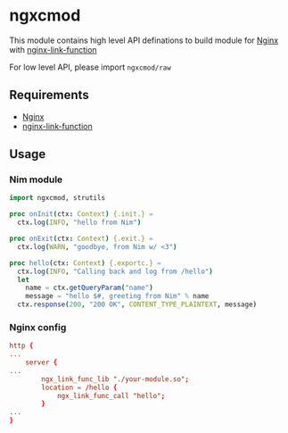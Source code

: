 # ngxcmod
This module contains high level API definations to build module for [Nginx](http://nginx.org) with [nginx-link-function](https://github.com/Taymindis/nginx-link-function)

For low level API, please import ``ngxcmod/raw``


## Requirements
* [Nginx](http://nginx.org)
* [nginx-link-function](https://github.com/Taymindis/nginx-link-function)

## Usage

### Nim module
```nim
import ngxcmod, strutils

proc onInit(ctx: Context) {.init.} =
  ctx.log(INFO, "hello from Nim")

proc onExit(ctx: Context) {.exit.} =
  ctx.log(WARN, "goodbye, from Nim w/ <3")

proc hello(ctx: Context) {.exportc.} =
  ctx.log(INFO, "Calling back and log from /hello")
  let
    name = ctx.getQueryParam("name")
    message = "hello $#, greeting from Nim" % name
  ctx.response(200, "200 OK", CONTENT_TYPE_PLAINTEXT, message)
```

### Nginx config
```conf
http {
...
    server {
...
        ngx_link_func_lib "./your-module.so";
        location = /hello {
            ngx_link_func_call "hello";
        }
...
}
```
